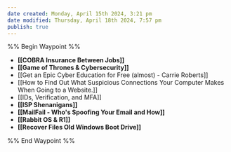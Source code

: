 ```yaml
---
date created: Monday, April 15th 2024, 3:21 pm
date modified: Thursday, April 18th 2024, 7:57 pm
publish: true
---
```


%% Begin Waypoint %%
- **[[COBRA Insurance Between Jobs]]**
- **[[Game of Thrones & Cybersecurity]]**
- [[Get an Epic Cyber Education for Free (almost) - Carrie Roberts]]
- [[How to Find Out What Suspicious Connections Your Computer Makes When Going to a Website.]]
- [[IDs, Verification, and MFA]]
- **[[ISP Shenanigans]]**
- **[[MailFail - Who's Spoofing Your Email and How]]**
- **[[Rabbit OS & R1]]**
- **[[Recover Files Old Windows Boot Drive]]**

%% End Waypoint %%